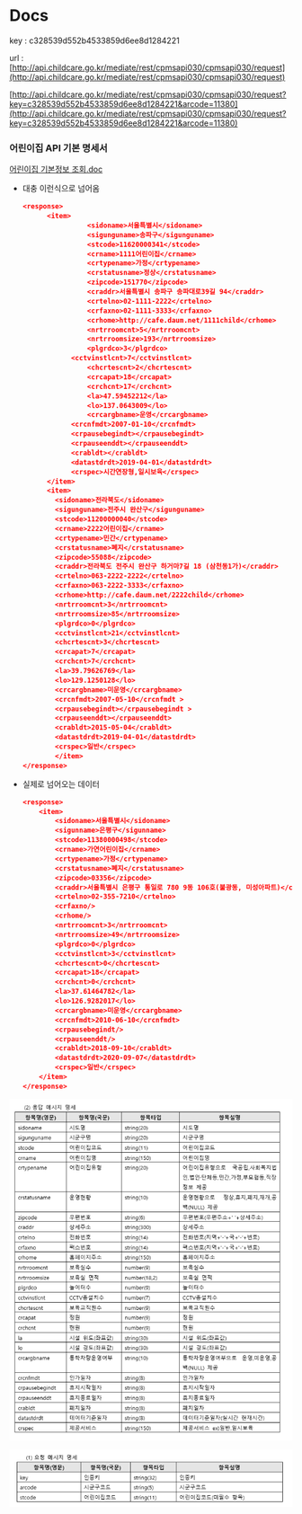 # Docs

key : c328539d552b4533859d6ee8d1284221

url : [http://api.childcare.go.kr/mediate/rest/cpmsapi030/cpmsapi030/request](http://api.childcare.go.kr/mediate/rest/cpmsapi030/cpmsapi030/request)

[http://api.childcare.go.kr/mediate/rest/cpmsapi030/cpmsapi030/request?key=c328539d552b4533859d6ee8d1284221&arcode=11380](http://api.childcare.go.kr/mediate/rest/cpmsapi030/cpmsapi030/request?key=c328539d552b4533859d6ee8d1284221&arcode=11380)

### 어린이집 API 기본 명세서

[어린이집 기본정보 조회.doc](resource/__.doc)

- 대충 이런식으로 넘어옴

    ```json
    <response>
    	  <item>
    			    <sidoname>서울특별시</sidoname>
    			    <sigunguname>송파구</sigunguname>
    			    <stcode>11620000341</stcode>
    			    <crname>1111어린이집</crname>
    			    <crtypename>가정</crtypename>
    			    <crstatusname>정상</crstatusname>
    			    <zipcode>151770</zipcode>
    			    <craddr>서울특별시 송파구 송파대로39길 94</craddr>
    			    <crtelno>02-1111-2222</crtelno>
    			    <crfaxno>02-1111-3333</crfaxno>
    			    <crhome>http://cafe.daum.net/1111child</crhome>
    			    <nrtrroomcnt>5</nrtrroomcnt>
    			    <nrtrroomsize>193</nrtrroomsize>
    			    <plgrdco>3</plgrdco>
    			<cctvinstlcnt>7</cctvinstlcnt>
    			    <chcrtescnt>2</chcrtescnt>
    			    <crcapat>18</crcapat>
    			    <crchcnt>17</crchcnt>
    			    <la>47.59452212</la>
    			    <lo>137.0643009</lo>
    			    <crcargbname>운영</crcargbname>
    			<crcnfmdt>2007-01-10</crcnfmdt>
    			<crpausebegindt></crpausebegindt>
    			<crpauseenddt></crpauseenddt>
    			<crabldt></crabldt>
    			<datastdrdt>2019-04-01</datastdrdt>
    			<crspec>시간연장형,일시보육</crspec>
    	  </item>
    	  <item>
    	    <sidoname>전라북도</sidoname>
    	    <sigunguname>전주시 완산구</sigunguname>
    	    <stcode>11200000040</stcode>
    	    <crname>2222어린이집</crname>
    	    <crtypename>민간</crtypename>
    	    <crstatusname>폐지</crstatusname>
    	    <zipcode>55088</zipcode>
    	    <craddr>전라북도 전주시 완산구 하거마7길 18 (삼천동1가)</craddr>
    	    <crtelno>063-2222-2222</crtelno>
    	    <crfaxno>063-2222-3333</crfaxno>
    	    <crhome>http://cafe.daum.net/2222child</crhome>
    	    <nrtrroomcnt>3</nrtrroomcnt>
    	    <nrtrroomsize>85</nrtrroomsize>
    	    <plgrdco>0</plgrdco>
    	    <cctvinstlcnt>21</cctvinstlcnt>
    	    <chcrtescnt>3</chcrtescnt>
    	    <crcapat>7</crcapat>
    	    <crchcnt>7</crchcnt>
    	    <la>39.79626769</la>
    	    <lo>129.1250128</lo>
    	    <crcargbname>미운영</crcargbname>
    	    <crcnfmdt>2007-05-10</crcnfmdt >
    		<crpausebegindt></crpausebegindt >
    		<crpauseenddt></crpauseenddt>
    		<crabldt>2015-05-04</crabldt>
    		<datastdrdt>2019-04-01</datastdrdt>
    		<crspec>일반</crspec>
    		</item>
    </response>
    ```

- 실제로 넘어오는 데이터

    ```json
    <response>
    	<item>
    		<sidoname>서울특별시</sidoname>
    		<sigunname>은평구</sigunname>
    		<stcode>11380000498</stcode>
    		<crname>가연어린이집</crname>
    		<crtypename>가정</crtypename>
    		<crstatusname>폐지</crstatusname>
    		<zipcode>03356</zipcode>
    		<craddr>서울특별시 은평구 통일로 780 9동 106호(불광동, 미성아파트)</craddr>
    		<crtelno>02-355-7210</crtelno>
    		<crfaxno/>
    		<crhome/>
    		<nrtrroomcnt>3</nrtrroomcnt>
    		<nrtrroomsize>49</nrtrroomsize>
    		<plgrdco>0</plgrdco>
    		<cctvinstlcnt>3</cctvinstlcnt>
    		<chcrtescnt>0</chcrtescnt>
    		<crcapat>18</crcapat>
    		<crchcnt>0</crchcnt>
    		<la>37.61464782</la>
    		<lo>126.9282017</lo>
    		<crcargbname>미운영</crcargbname>
    		<crcnfmdt>2010-06-10</crcnfmdt>
    		<crpausebegindt/>
    		<crpauseenddt/>
    		<crabldt>2018-09-10</crabldt>
    		<datastdrdt>2020-09-07</datastdrdt>
    		<crspec>일반</crspec>
    	</item>
    </response>
    ```

![resource/20200907_094121.png](resource/20200907_094121.png)

![resource/20200907_150924.png](resource/20200907_150924.png)
